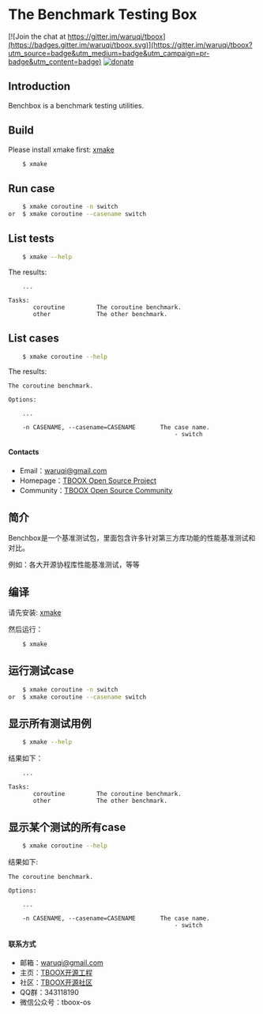 # The Benchmark Testing Box

[![Join the chat at https://gitter.im/waruqi/tboox](https://badges.gitter.im/waruqi/tboox.svg)](https://gitter.im/waruqi/tboox?utm_source=badge&utm_medium=badge&utm_campaign=pr-badge&utm_content=badge) [![donate](http://tboox.org/static/img/donate.svg)](http://tboox.org/donation/)

## Introduction

Benchbox is a benchmark testing utilities.

## Build

Please install xmake first: [xmake](http://xmake.io)

```bash
    $ xmake
```

## Run case

```bash
    $ xmake coroutine -n switch
or  $ xmake coroutine --casename switch
```

## List tests

```bash
    $ xmake --help
```

The results:

```
    ...

Tasks: 
       coroutine         The coroutine benchmark.
       other             The other benchmark.
```

## List cases

```bash
    $ xmake coroutine --help
```

The results:

```
The coroutine benchmark.

Options: 

    ...

    -n CASENAME, --casename=CASENAME       The case name.
                                               - switch
```

#### Contacts

* Email：[waruqi@gmail.com](mailto:waruqi@gmail.com)
* Homepage：[TBOOX Open Source Project](http://www.tboox.org/cn)
* Community：[TBOOX Open Source Community](http://www.tboox.org/forum)

## 简介

Benchbox是一个基准测试包，里面包含许多针对第三方库功能的性能基准测试和对比。

例如：各大开源协程库性能基准测试，等等

## 编译

请先安装: [xmake](http://xmake.io)

然后运行：

```bash
    $ xmake
```

## 运行测试case

```bash
    $ xmake coroutine -n switch
or  $ xmake coroutine --casename switch
```

## 显示所有测试用例

```bash
    $ xmake --help
```

结果如下：

```
    ...

Tasks: 
       coroutine         The coroutine benchmark.
       other             The other benchmark.
```

## 显示某个测试的所有case

```bash
    $ xmake coroutine --help
```

结果如下:

```
The coroutine benchmark.

Options: 

    ...

    -n CASENAME, --casename=CASENAME       The case name.
                                               - switch
```

#### 联系方式

* 邮箱：[waruqi@gmail.com](mailto:waruqi@gmail.com)
* 主页：[TBOOX开源工程](http://www.tboox.org/cn)
* 社区：[TBOOX开源社区](http://www.tboox.org/forum)
* QQ群：343118190
* 微信公众号：tboox-os

